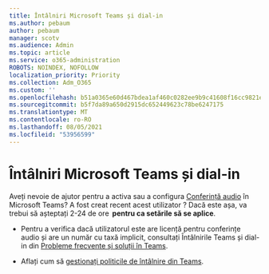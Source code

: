 ```yaml
---
title: Întâlniri Microsoft Teams și dial-in
ms.author: pebaum
author: pebaum
manager: scotv
ms.audience: Admin
ms.topic: article
ms.service: o365-administration
ROBOTS: NOINDEX, NOFOLLOW
localization_priority: Priority
ms.collection: Adm_O365
ms.custom: ''
ms.openlocfilehash: b51a0365e60d467bdea1af460c0282ee9b9c41608f16cc9821e90f5372c3d928
ms.sourcegitcommit: b5f7da89a650d2915dc652449623c78be6247175
ms.translationtype: MT
ms.contentlocale: ro-RO
ms.lasthandoff: 08/05/2021
ms.locfileid: "53956599"
---
```

# <a name="microsoft-teams-meetings-and-dial-in"></a>Întâlniri Microsoft Teams și dial-in

Aveți nevoie de ajutor pentru a activa sau a configura [Conferință audio](https://docs.microsoft.com/microsoftteams/audio-conferencing-in-office-365) în Microsoft Teams? A fost creat recent acest utilizator ? Dacă este așa, va trebui să așteptați 2-24 de ore  **pentru ca setările să se aplice**.

- Pentru a verifica dacă utilizatorul este are licență pentru conferințe audio și are un număr cu taxă implicit, consultați Întâlnirile Teams și dial-in din [Probleme frecvente și soluții în Teams](https://docs.microsoft.com/microsoftteams/known-issues).

- Aflați cum să [gestionați politicile de întâlnire din Teams](https://docs.microsoft.com/microsoftteams/meeting-policies-in-teams). 


